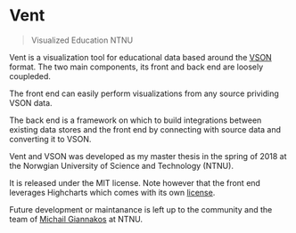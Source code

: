# Vent

> Visualized Education NTNU

Vent is a visualization tool for educational data based around the [VSON](https://github.com/hernil/vson) format. The two main components, its front and back end are loosely coupleded. 

The front end can easily perform visualizations from any source prividing VSON data. 

The back end is a framework on which to build integrations between existing data stores and the front end by connecting with source data and converting it to VSON. 

Vent and VSON was developed as my master thesis in the spring of 2018 at the Norwgian University of Science and Technology (NTNU). 

It is released under the MIT license. Note however that the front end leverages Highcharts which comes with its own [license](https://github.com/highcharts/highcharts/blob/master/license.txt). 

Future development or maintanance is left up to the community and the team of [Michail Giannakos](https://www.ntnu.edu/employees/michailg) at NTNU. 